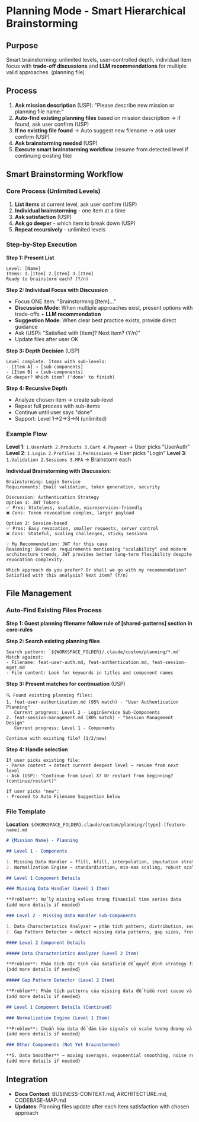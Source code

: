 # Planning Mode - Smart Hierarchical Brainstorming

## Purpose

Smart brainstorming: unlimited levels, user-controlled depth, individual item focus with **trade-off discussions** and **LLM recommendations** for multiple valid approaches. (planning file)

## Process

1. **Ask mission description** (USP): "Please describe new mission or planning file name:"
2. **Auto-find existing planning files** based on mission description → if found, ask user confirm (USP)
3. **If no existing file found** → Auto suggest new filename → ask user confirm (USP)
4. **Ask brainstorming needed** (USP)
5. **Execute smart brainstorming workflow** (resume from detected level if continuing existing file)

## Smart Brainstorming Workflow

### Core Process (Unlimited Levels)

1. **List items** at current level, ask user confirm (USP)
2. **Individual brainstorming** - one item at a time
3. **Ask satisfaction** (USP)
4. **Ask go deeper** - which item to break down (USP)
5. **Repeat recursively** - unlimited levels

### Step-by-Step Execution

**Step 1: Present List**

```
Level: [Name]
Items: 1.[Item] 2.[Item] 3.[Item]
Ready to brainstorm each? (Y/n)
```

**Step 2: Individual Focus with Discussion**

- Focus ONE item: "Brainstorming [Item]..."
- **Discussion Mode**: When multiple approaches exist, present options with trade-offs + **LLM recommendation**
- **Suggestion Mode**: When clear best practice exists, provide direct guidance
- Ask (USP): "Satisfied with [Item]? Next item? (Y/n)"
- Update files after user OK

**Step 3: Depth Decision** (USP)

```
Level complete. Items with sub-levels:
- [Item A] → [sub-components]
- [Item B] → [sub-components]
Go deeper? Which item? ('done' to finish)
```

**Step 4: Recursive Depth**

- Analyze chosen item → create sub-level
- Repeat full process with sub-items
- Continue until user says "done"
- Support: Level 1→2→3→N (unlimited)

### Example Flow

**Level 1**: `1.UserAuth 2.Products 3.Cart 4.Payment` → User picks "UserAuth"
**Level 2**: `1.Login 2.Profiles 3.Permissions` → User picks "Login"
**Level 3**: `1.Validation 2.Sessions 3.MFA` → Brainstorm each

**Individual Brainstorming with Discussion**:

```
Brainstorming: Login Service
Requirements: Email validation, token generation, security

Discussion: Authentication Strategy
Option 1: JWT Tokens
✅ Pros: Stateless, scalable, microservices-friendly
❌ Cons: Token revocation complex, larger payload

Option 2: Session-based
✅ Pros: Easy revocation, smaller requests, server control
❌ Cons: Stateful, scaling challenges, sticky sessions

💡 My Recommendation: JWT for this case
Reasoning: Based on requirements mentioning "scalability" and modern architecture trends, JWT provides better long-term flexibility despite revocation complexity.

Which approach do you prefer? Or shall we go with my recommendation?
Satisfied with this analysis? Next item? (Y/n)
```

## File Management

### Auto-Find Existing Files Process

**Step 1: Guest planning filename follow rule of [shared-patterns] section in core-rules**

**Step 2: Search existing planning files**

```
Search pattern: `${WORKSPACE_FOLDER}/.claude/custom/planning/*.md`
Match against:
- Filename: feat-user-auth.md, feat-authentication.md, feat-session-mgmt.md
- File content: Look for keywords in titles and component names
```

**Step 3: Present matches for continuation** (USP)

```
🔍 Found existing planning files:
1. feat-user-authentication.md (95% match) - "User Authentication Planning"
   Current progress: Level 2 - LoginService Sub-Components
2. feat-session-management.md (80% match) - "Session Management Design"
   Current progress: Level 1 - Components

Continue with existing file? (1/2/new)
```

**Step 4: Handle selection**

```
If user picks existing file:
- Parse content → detect current deepest level → resume from next level
- Ask (USP): "Continue from Level X? Or restart from beginning? (continue/restart)"

If user picks "new":
- Proceed to Auto Filename Suggestion below
```

### File Template

**Location**: `${WORKSPACE_FOLDER}.claude/custom/planning/[type]-[feature-name].md`

```markdown
# {Mission Name} - Planning

## Level 1 - Components

1. Missing Data Handler → ffill, bfill, interpolation, imputation strategies
2. Normalization Engine → standardization, min-max scaling, robust scaling

## Level 1 Component Details

### Missing Data Handler (Level 1 Item)

**Problem**: Xử lý missing values trong financial time series data
{add more details if needed}

### Level 2 - Missing Data Handler Sub-Components

1. Data Characteristics Analyzer → phân tích pattern, distribution, seasonality của datafield
2. Gap Pattern Detector → detect missing data patterns, gap sizes, frequencies

#### Level 2 Component Details

##### Data Characteristics Analyzer (Level 2 Item)

**Problem**: Phân tích đặc tính của datafield để quyết định strategy fill missing data tối ưu
{add more details if needed}

##### Gap Pattern Detector (Level 2 Item)

**Problem**: Phân tích patterns của missing data để hiểu root cause và chọn appropriate fill strategy
{add more details if needed}

## Level 1 Component Details (Continued)

### Normalization Engine (Level 1 Item)

**Problem**: Chuẩn hóa data để đảm bảo signals có scale tương đương và comparable
{add more details if needed}

### Other Components (Not Yet Brainstormed)

**5. Data Smoother** → moving averages, exponential smoothing, noise reduction
{add more details if needed}
```

## Integration

- **Docs Context**: BUSINESS-CONTEXT.md, ARCHITECTURE.md, CODEBASE-MAP.md
- **Updates**: Planning files update after each item satisfaction with chosen approach

